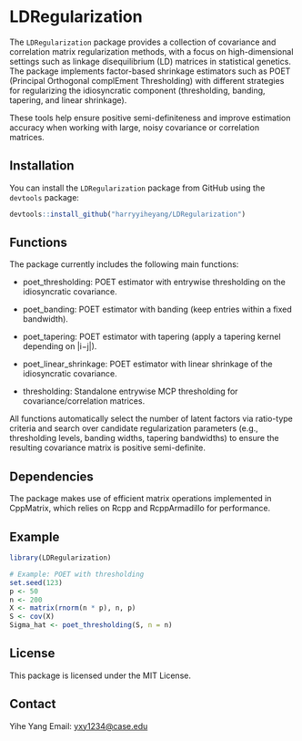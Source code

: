 # LDRegularization

The `LDRegularization` package provides a collection of covariance and correlation matrix regularization methods, with a focus on high-dimensional settings such as linkage disequilibrium (LD) matrices in statistical genetics. The package implements factor-based shrinkage estimators such as POET (Principal Orthogonal complEment Thresholding) with different strategies for regularizing the idiosyncratic component (thresholding, banding, tapering, and linear shrinkage).

These tools help ensure positive semi-definiteness and improve estimation accuracy when working with large, noisy covariance or correlation matrices.

## Installation

You can install the `LDRegularization` package from GitHub using the `devtools` package:

```r
devtools::install_github("harryyiheyang/LDRegularization")
```

## Functions

The package currently includes the following main functions:

- poet_thresholding: POET estimator with entrywise thresholding on the idiosyncratic covariance.

- poet_banding: POET estimator with banding (keep entries within a fixed bandwidth).

- poet_tapering: POET estimator with tapering (apply a tapering kernel depending on |i−j|).

- poet_linear_shrinkage: POET estimator with linear shrinkage of the idiosyncratic covariance.

- thresholding: Standalone entrywise MCP thresholding for covariance/correlation matrices.

All functions automatically select the number of latent factors via ratio-type criteria and search over candidate regularization parameters (e.g., thresholding levels, banding widths, tapering bandwidths) to ensure the resulting covariance matrix is positive semi-definite.

## Dependencies

The package makes use of efficient matrix operations implemented in CppMatrix, which relies on Rcpp and RcppArmadillo for performance.

## Example

```r
library(LDRegularization)

# Example: POET with thresholding
set.seed(123)
p <- 50
n <- 200
X <- matrix(rnorm(n * p), n, p)
S <- cov(X)
Sigma_hat <- poet_thresholding(S, n = n)
```

## License

This package is licensed under the MIT License.

## Contact

Yihe Yang
Email: yxy1234@case.edu
